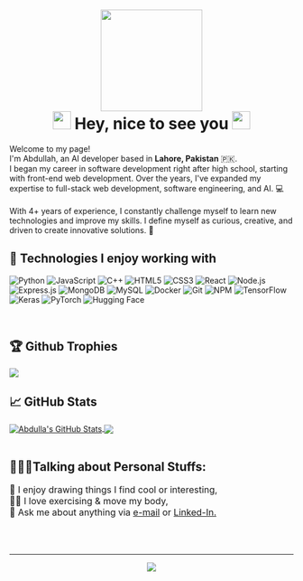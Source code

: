 <h1 align="center">
  <img  src="https://media.giphy.com/media/WUlplcMpOCEmTGBtBW/giphy.gif" width="180"><br>
<img src="https://raw.githubusercontent.com/blackcater/blackcater/main/images/Hi.gif" height="32" />
Hey, nice to see you
<img src="https://raw.githubusercontent.com/blackcater/blackcater/main/images/Hi.gif" height="32" />
</h1>

<p>Welcome to my page! </br>
I'm Abdullah, an AI developer based in <strong>Lahore, Pakistan</strong> 🇵🇰. <br>
I began my career in software development right after high school, starting with front-end web development. Over the years, I've expanded my expertise to full-stack web development, software engineering, and AI. 💻 <br><br>
With 4+ years of experience, I constantly challenge myself to learn new technologies and improve my skills. I define myself as curious, creative, and driven to create innovative solutions. 🚀

<br>
<h2> 🔧 Technologies I enjoy working with</h2>

![Python](https://img.shields.io/badge/-Python-000000?style=for-the-badge&logo=Python)
![JavaScript](https://img.shields.io/badge/-JavaScript-000000?style=for-the-badge&logo=javascript)
![C++](https://img.shields.io/badge/-C++-000000?style=for-the-badge&logo=C%2B%2B)
![HTML5](https://img.shields.io/badge/-HTML5-000000?style=for-the-badge&logo=HTML5)
![CSS3](https://img.shields.io/badge/-CSS3-000000?style=for-the-badge&logo=CSS3&logoColor=1572B6)
![React](https://img.shields.io/badge/-React-000000?style=for-the-badge&logo=React&logoColor=61DAFB)
![Node.js](https://img.shields.io/badge/-Node.js-000000?style=for-the-badge&logo=Node.js&logoColor=339933)
![Express.js](https://img.shields.io/badge/-Express.js-000000?style=for-the-badge&logo=Express.js&logoColor=76D04B)
![MongoDB](https://img.shields.io/badge/-MongoDB-000000?style=for-the-badge&logo=MongoDB&logoColor=47A248)
![MySQL](https://img.shields.io/badge/-MySQL-000000?style=for-the-badge&logo=MySQL&logoColor=47A248)
![Docker](https://img.shields.io/badge/-Docker-000000?style=for-the-badge&logo=Docker&logoColor=2496ED)
![Git](https://img.shields.io/badge/-Git-000000?style=for-the-badge&logo=Git&logoColor=F05032)
![NPM](https://img.shields.io/badge/-NPM-000000?style=for-the-badge&logo=NPM&logoColor=CB3837)
![TensorFlow](https://img.shields.io/badge/-TensorFlow-000000?style=for-the-badge&logo=TensorFlow&logoColor=FF6F00)
![Keras](https://img.shields.io/badge/-Keras-000000?style=for-the-badge&logo=Keras&logoColor=D00000)
![PyTorch](https://img.shields.io/badge/-PyTorch-000000?style=for-the-badge&logo=PyTorch&logoColor=EE4C2C)
![Hugging Face](https://img.shields.io/badge/-Hugging%20Face-000000?style=for-the-badge&logo=Huggingface&logoColor=FF7A00)




<br>
<h2>🏆 Github Trophies</h2>
<img src="https://github-profile-trophy.vercel.app/?username=abdulahshahid&theme=flat&no-frame=true&margin-w=30"/>

<h2>📈 GitHub Stats</h2>
<a href="https://github.com/abdulahshahid/abdulahshahid">
  <img align="center" src="https://github-readme-stats.vercel.app/api?username=abdulahshahid&show_icons=true&line_height=27&count_private=true&layout=compact&bg_color=30,e690c6,7063a5&title_color=fff&text_color=fff&hide=contribs" alt="Abdulla's GitHub Stats" />
</a>
<a href="https://github.com/abdulahshahid/abdulahshahid">
  <img align="center" src="https://github-readme-stats.vercel.app/api/top-langs/?username=abdulahshahid&layout=compact&bg_color=30,e690c6,7063a5&title_color=fff&text_color=fff" />
</a>

<br/>
<br/>
<h2> 👨🏽‍💻Talking about Personal Stuffs:</h2>

<p style="font-size:16px">
🎨 I enjoy drawing things I find cool or interesting,<br>
🏋️‍♀️ I love exercising & move my body,<br>
💬 Ask me about anything via <a href="mailto:abdulah.shahid1045@gmail.com">e-mail</a> or <a href="https://www.linkedin.com/in/abdullah-shahid-8a1192263/" target="_blank">Linked-In.</a><br>

</p>

<br>
<br>
<hr>
<p align="center">
  <a href="https://github.com/abdulahshahid/abdulahshahid">
  <img align="center" src="https://img.shields.io/badge/CREATED%20BY-veronicadev-lightgrey?style=for-the-badge" />
</a>

</p>
<br>

